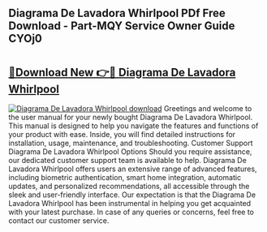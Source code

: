 ## Diagrama De Lavadora Whirlpool PDf Free Download - Part-MQY Service Owner Guide CYOj0

# <h2><a href="http://dfsqoep.blite.top/?on=Diagrama+De+Lavadora+Whirlpool">🔗Download New 👉🔴 Diagrama De Lavadora Whirlpool</a></h2>

[![Diagrama De Lavadora Whirlpool download](https://i.imgur.com/lujVjoI.png)](http://dfsqoep.blite.top/?on=Diagrama+De+Lavadora+Whirlpool)
Greetings and welcome to the user manual for your newly bought Diagrama De Lavadora Whirlpool. This manual is designed to help you navigate the features and functions of your product with ease. Inside, you will find detailed instructions for installation, usage, maintenance, and troubleshooting. Customer Support Diagrama De Lavadora Whirlpool Options Should you require assistance, our dedicated customer support team is available to help. Diagrama De Lavadora Whirlpool offers users an extensive range of advanced features, including biometric authentication, smart home integration, automatic updates, and personalized recommendations, all accessible through the sleek and user-friendly interface. Our expectation is that the Diagrama De Lavadora Whirlpool has been instrumental in helping you get acquainted with your latest purchase. In case of any queries or concerns, feel free to contact our customer service.
